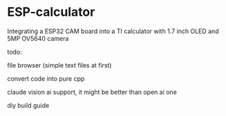 # ESP-calculator
Integrating a ESP32 CAM board into a TI calculator with 1.7 inch OLED and 5MP OV5640 camera
  
todo:
  

  file browser (simple text files at first)

  convert code into pure cpp
    
  claude vision ai support, it might be better than open ai one
    
  diy build guide
